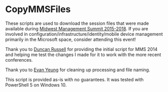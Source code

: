 # CopyMMSFiles

These scripts are used to download the session files that were made available during [Midwest Management Summit 2015-2018](http://mmsmoa.com). If you are involved in configuration/infrastructure/identity/mobile device management primarily in the Microsoft space, consider attending this event!

Thank you to [Duncan Russell](http://www.sysadmintechnotes.com/) for providing the initial script for MMS 2014 and helping me test the changes I made for it to work with the more recent conferences.

Thank you to [Evan Yeung](https://github.com/forevanyeung) for cleaning up processing and file naming.

This script is provided as-is with no guarantees. It was tested with PowerShell 5 on Windows 10.